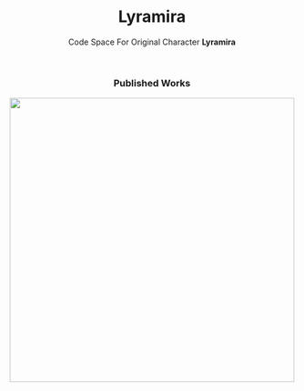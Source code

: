<h1 align="center">Lyramira</h1>

<p align="center">Code Space For Original Character <strong>Lyramira</strong></p>

<br>

<h3 align="center">Published Works</h3>

<p align="center">
   <a href="https://open.spotify.com/album/1lvMG6lxIc9xMxr2e4414B">
     <img src="https://github.com/user-attachments/assets/518bf5e4-b6da-4461-9174-0e04c554db13" width=500>
   </a>
</p>

